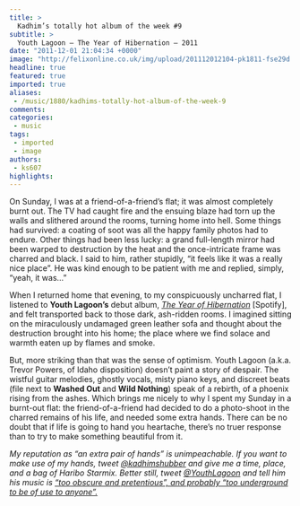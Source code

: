 ```yaml
---
title: >
  Kadhim’s totally hot album of the week #9
subtitle: >
  Youth Lagoon – The Year of Hibernation – 2011
date: "2011-12-01 21:04:34 +0000"
image: "http://felixonline.co.uk/img/upload/201112012104-pk1811-fse29d.jpg"
headline: true
featured: true
imported: true
aliases:
 - /music/1880/kadhims-totally-hot-album-of-the-week-9
comments:
categories:
 - music
tags:
 - imported
 - image
authors:
 - ks607
highlights:
---
```


On Sunday, I was at a friend-of-a-friend’s flat; it was almost completely burnt out. The TV had caught fire and the ensuing blaze had torn up the walls and slithered around the rooms, turning home into hell. Some things had survived: a coating of soot was all the happy family photos had to endure. Other things had been less lucky: a grand full-length mirror had been warped to destruction by the heat and the once-intricate frame was charred and black. I said to him, rather stupidly, “it feels like it was a really nice place”. He was kind enough to be patient with me and replied, simply, “yeah, it was…”

When I returned home that evening, to my conspicuously uncharred flat, I listened to __Youth Lagoon’s__ debut album, _[The Year of Hibernation](http://open.spotify.com/album/4oGbmR7dENuqtRyvX8MShq)_ [Spotify], and felt transported back to those dark, ash-ridden rooms. I imagined sitting on the miraculously undamaged green leather sofa and thought about the destruction brought into his home; the place where we find solace and warmth eaten up by flames and smoke.

But, more striking than that was the sense of optimism. Youth Lagoon (a.k.a. Trevor Powers, of Idaho disposition) doesn’t paint a story of despair. The wistful guitar melodies, ghostly vocals, misty piano keys, and discreet beats (file next to __Washed Out__ and __Wild Nothing__) speak of a rebirth, of a phoenix rising from the ashes. Which brings me nicely to why I spent my Sunday in a burnt-out flat: the friend-of-a-friend had decided to do a photo-shoot in the charred remains of his life, and needed some extra hands. There can be no doubt that if life is going to hand you heartache, there’s no truer response than to try to make something beautiful from it.

_My reputation as “an extra pair of hands” is unimpeachable. If you want to make use of my hands, tweet [@kadhimshubber](http://twitter.com/kadhimshubber) and give me a time, place, and a bag of Haribo Starmix. Better still, tweet [@YouthLagoon](http://twitter.com/youthlagoon) and tell him his music is [“too obscure and pretentious”, and probably “too underground to be of use to anyone”.](http://felixonline.co.uk/music/1822/music-elitism-begone/#comment80010057)_
